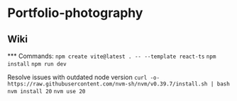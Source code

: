 # Portfolio-photography

## Wiki

*** Commands:
`npm create vite@latest . -- --template react-ts`
`npm install`
`npm run dev`

Resolve issues with outdated node version
`curl -o- https://raw.githubusercontent.com/nvm-sh/nvm/v0.39.7/install.sh | bash`
`nvm install 20`
`nvm use 20`